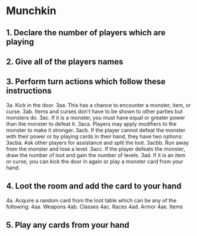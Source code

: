 # Munchkin

## 1. Declare the number of players which are playing

## 2. Give all of the players names

## 3. Perform turn actions which follow these instructions
3a. Kick in the door.
3aa. This has a chance to encounter a monster, item, or curse.
3ab. Items and curses don't have to be shown to other parties but monsters do.
3ac. If it is a monster, you must have equal or greater power than the monster to defeat it.
3aca. Players may apply modifiers to the monster to make it stronger.
3acb. If the player cannot defeat the monster with their power or by playing cards in their hand, they have two options:
3acba. Ask other players for assistance and split the loot.
3acbb. Run away from the monster and lose a level.
3acc. If the player defeats the monster, draw the number of loot and gain the number of levels.
3ad. If it is an item or curse, you can kick the door in again or play a monster card from your hand.

## 4. Loot the room and add the card to your hand
4a. Acquire a random card from the loot table which can be any of the following:
4aa. Weapons
4ab. Classes
4ac. Races
4ad. Armor
4ae. Items

## 5. Play any cards from your hand
